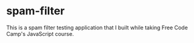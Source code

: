 # spam-filter
This is a spam filter testing application that I built while taking Free Code Camp's JavaScript course.
